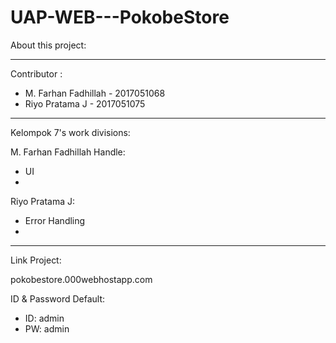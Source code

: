 # UAP-WEB---PokobeStore

About this project:


-------------------------------------------

Contributor :

- M. Farhan Fadhillah - 2017051068
- Riyo Pratama J - 2017051075

-------------------------------------------

Kelompok 7's work divisions:

M. Farhan Fadhillah Handle:
- UI
- 

Riyo Pratama J:
- Error Handling
- 

-------------------------------------------

Link Project:

pokobestore.000webhostapp.com



ID & Password Default:

- ID: admin
- PW: admin
